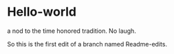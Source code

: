 # Hello-world
a nod to the time honored tradition. No laugh.


So this is the first edit of a branch named Readme-edits.
